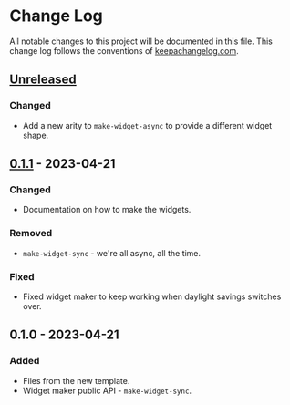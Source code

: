 # Change Log
All notable changes to this project will be documented in this file. This change log follows the conventions of [keepachangelog.com](http://keepachangelog.com/).

## [Unreleased]
### Changed
- Add a new arity to `make-widget-async` to provide a different widget shape.

## [0.1.1] - 2023-04-21
### Changed
- Documentation on how to make the widgets.

### Removed
- `make-widget-sync` - we're all async, all the time.

### Fixed
- Fixed widget maker to keep working when daylight savings switches over.

## 0.1.0 - 2023-04-21
### Added
- Files from the new template.
- Widget maker public API - `make-widget-sync`.

[Unreleased]: https://sourcehost.site/your-name/pg-copy-binary/compare/0.1.1...HEAD
[0.1.1]: https://sourcehost.site/your-name/pg-copy-binary/compare/0.1.0...0.1.1
